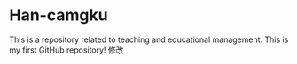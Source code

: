 # Han-camgku
This is a repository related to teaching and educational management.
This is my first GitHub repository!
修改